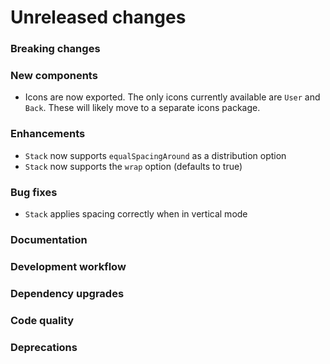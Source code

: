 # Unreleased changes

### Breaking changes

### New components

- Icons are now exported. The only icons currently available are `User` and `Back`. These
  will likely move to a separate icons package.

### Enhancements

- `Stack` now supports `equalSpacingAround` as a distribution option
- `Stack` now supports the `wrap` option (defaults to true)

### Bug fixes

- `Stack` applies spacing correctly when in vertical mode

### Documentation

### Development workflow

### Dependency upgrades

### Code quality

### Deprecations
